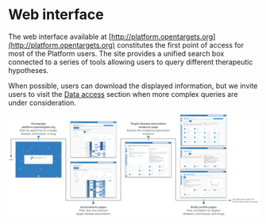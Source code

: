 # Web interface

The web interface available at [http://platform.opentargets.org](http://platform.opentargets.org) constitutes the first point of access for most of the Platform users. The site provides a unified search box connected to a series of tools allowing users to query different therapeutic hypotheses.

When possible, users can download the displayed information, but we invite users to visit the [Data access](data-access/) section when more complex queries are under consideration.

![User journey through the classical association page. Note that we plan to replace this with the new associations page ( see Associations on the Fly)](<.gitbook/assets/Web interface overall journey image (documentation image).png>)


